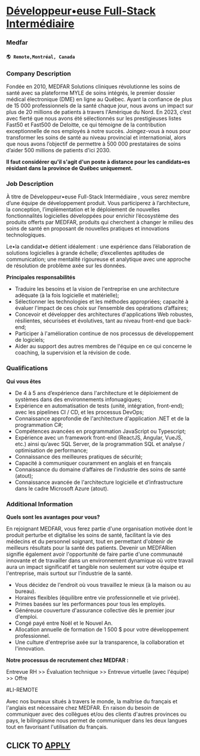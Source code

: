 # [Développeur•euse Full-Stack Intermédiaire](https://www.remotewlb.com/apply/developpeur-euse-full-stack-intermediaire)  
### Medfar  
#### `🌎 Remote,Montréal, Canada`  

### **Company Description**

Fondée en 2010, MEDFAR Solutions cliniques révolutionne les soins de santé avec sa plateforme MYLE de soins intégrés, le premier dossier médical électronique (DME) en ligne au Québec. Ayant la confiance de plus de 15 000 professionnels de la santé chaque jour, nous avons un impact sur plus de 20 millions de patients à travers l'Amérique du Nord. En 2023, c’est avec fierté que nous avons été sélectionnés sur les prestigieuses listes Fast50 et Fast500 de Deloitte, ce qui témoigne de la contribution exceptionnelle de nos employés à notre succès. Joingez-vous à nous pour transformer les soins de santé au niveau provincial et internationial, alors que nous avons l’objectif de permettre à 500 000 prestataires de soins d’aider 500 millions de patients d'ici 2030.

 **Il faut considérer qu'il s'agit d'un poste à distance pour les candidats•es résidant dans la province de Québec uniquement.**

###  **Job Description**

À titre de Développeur•euse Full-Stack Intermédiaire , vous serez membre d’une équipe de développement produit. Vous participerez à l’architecture, la conception, l’implémentation et le déploiement de nouvelles fonctionnalités logicielles développées pour enrichir l’écosystème des produits offerts par MEDFAR, produits qui cherchent à changer le milieu des soins de santé en proposant de nouvelles pratiques et innovations technologiques.

Le•la candidat•e détient idéalement : une expérience dans l’élaboration de solutions logicielles à grande échelle; d’excellentes aptitudes de communication; une mentalité rigoureuse et analytique avec une approche de résolution de problème axée sur les données.

 **Principales responsabilités**

  * Traduire les besoins et la vision de l'entreprise en une architecture adéquate (à la fois logicielle et matérielle);
  * Sélectionner les technologies et les méthodes appropriées; capacité à évaluer l'impact de ces choix sur l’ensemble des opérations d’affaires;
  * Concevoir et développer des architectures d'applications Web robustes, résilientes, sécurisées et évolutives, tant au niveau front-end que back-end;
  * Participer à l'amélioration continue de nos processus de développement de logiciels;
  * Aider au support des autres membres de l'équipe en ce qui concerne le coaching, la supervision et la révision de code.

###  **Qualifications**

 **Qui vous êtes**

  * De 4 à 5 ans d’expérience dans l'architecture et le déploiement de systèmes dans des environnements infonuagiques;
  * Expérience en automatisation de tests (unité, intégration, front-end); avec les pipelines CI / CD, et les processus DevOps;
  * Connaissance approfondie de l'architecture d'application .NET et de la programmation C#;
  * Compétences avancées en programmation JavaScript ou Typescript;
  * Expérience avec un framework front-end (ReactJS, Angular, VueJS, etc.) ainsi qu’avec SQL Server, de la programmation SQL et analyse / optimisation de performance;
  * Connaissance des meilleures pratiques de sécurité;
  * Capacité à communiquer couramment en anglais et en français 
  * Connaissance du domaine d’affaires de l'industrie des soins de santé (atout);
  * Connaissance avancée de l'architecture logicielle et d’infrastructure dans le cadre Microsoft Azure (atout). 

### **Additional Information**

 **Quels sont les avantages pour vous?**

En rejoignant MEDFAR, vous ferez partie d'une organisation motivée dont le produit perturbe et digitalise les soins de santé, facilitant la vie des médecins et du personnel soignant, tout en permettant d'obtenir de meilleurs résultats pour la santé des patients. Devenir un MEDFARien signifie également avoir l'opportunité de faire partie d'une communauté innovante et de travailler dans un environnement dynamique où votre travail aura un impact significatif et tangible non seulement sur votre équipe et l'entreprise, mais surtout sur l'industrie de la santé.

  * Vous décidez de l'endroit où vous travaillez le mieux (à la maison ou au bureau).
  * Horaires flexibles (équilibre entre vie professionnelle et vie privée).
  * Primes basées sur les performances pour tous les employés.
  * Généreuse couverture d'assurance collective dès le premier jour d'emploi.
  * Congé payé entre Noël et le Nouvel An.
  * Allocation annuelle de formation de 1 500 $ pour votre développement professionnel.
  * Une culture d'entreprise axée sur la transparence, la collaboration et l'innovation.

 **Notre processus de recrutement chez MEDFAR :**

Entrevue RH >> Évaluation technique >> Entrevue virtuelle (avec l'équipe) >> Offre

#LI-REMOTE

Avec nos bureaux situés à travers le monde, la maîtrise du français et l'anglais est nécessaire chez MEDFAR. En raison du besoin de communiquer avec des collègues et/ou des clients d'autres provinces ou pays, le bilinguisme nous permet de communiquer dans les deux langues tout en favorisant l'utilisation du français.

  
## CLICK TO [APPLY](https://www.remotewlb.com/apply/developpeur-euse-full-stack-intermediaire)

